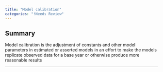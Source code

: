 ```yaml
---
title: "Model calibration"
categories: "!Needs Review"
---
```


Summary
-------

Model calibration is the adjustment of constants and other model parameters in estimated or asserted models in an effort to make the models replicate observed data for a base year or otherwise produce more reasonable results

------------------------------------------------------------------------

<Comments />

